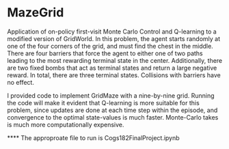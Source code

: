 # MazeGrid
Application of on-policy first-visit Monte Carlo Control and Q-learning to a modified version of GridWorld. In this problem, the agent starts randomly at one of the four corners of the grid, and must find the chest in the middle. There are four barriers that force the agent to either one of two paths leading to the most rewarding terminal state in the center. Additionally, there are two fixed bombs that act as terminal states and return a large negative reward. In total, there are three terminal states. Collisions with barriers have no effect. 

I provided code to implement GridMaze with a nine-by-nine grid. Running the code will make it evident that Q-learning is more suitable for this problem, since updates are done at each time step within the episode, and convergence to the optimal state-values is much faster. Monte-Carlo takes is much more computationally expensive. 


**** The approproate file to run is Cogs182FinalProject.ipynb
